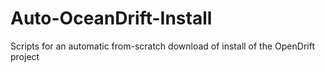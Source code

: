 # Auto-OceanDrift-Install
Scripts for an automatic from-scratch download of install of the OpenDrift project
